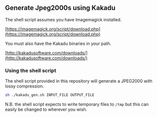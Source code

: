 ## Generate Jpeg2000s using Kakadu

The shell script assumes you have Imagemagick installed.

[https://imagemagick.org/script/download.php](https://imagemagick.org/script/download.php)

You must also have the Kakadu binaries in your path.

[http://kakadusoftware.com/downloads/](http://kakadusoftware.com/downloads/)


### Using the shell script

The shell script provided in this repository will generate a JPEG2000 with lossy compression.

```bash
sh ./kakadu_gen.sh INPUT_FILE OUTPUT_FILE
```

N.B. the shell script expects to write temporary files to `/tmp` but this can easily be changed to wherever you wish.